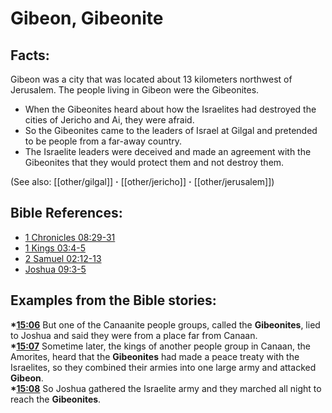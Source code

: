 # Gibeon, Gibeonite #

## Facts: ##

Gibeon was a city that was located about 13 kilometers northwest of Jerusalem. The people living in Gibeon were the Gibeonites.

* When the Gibeonites heard about how the Israelites had destroyed the cities of Jericho and Ai, they were afraid.
* So the Gibeonites came to the leaders of Israel at Gilgal and pretended to be people from a far-away country. 
* The Israelite leaders were deceived and made an agreement with the Gibeonites that they would protect them and not destroy them.

(See also: [[other/gilgal]] **·** [[other/jericho]] **·** [[other/jerusalem]])

## Bible References: ##

* [1 Chronicles 08:29-31](en/tn/1ch/help/08/29)
* [1 Kings 03:4-5](en/tn/1ki/help/03/04)
* [2 Samuel 02:12-13](en/tn/2sa/help/02/12)
* [Joshua 09:3-5](en/tn/jos/help/09/03)

## Examples from the Bible stories: ##

  __*[15:06](en/tn/obs/help/15/06)__ But one of the Canaanite people groups, called the __Gibeonites__, lied to Joshua and said they were from a place far from Canaan.  
  __*[15:07](en/tn/obs/help/15/07)__ Sometime later, the kings of another people group in Canaan, the Amorites, heard that the __Gibeonites__ had made a peace treaty with the Israelites, so they combined their armies into one large army and attacked __Gibeon__.  
  __*[15:08](en/tn/obs/help/15/08)__ So Joshua gathered the Israelite army and they marched all night to reach the __Gibeonites__.